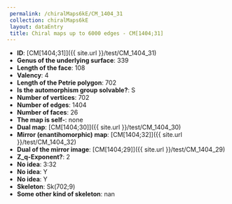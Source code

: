 ```yaml
--- 
 permalink: /chiralMaps6kE/CM_1404_31 
 collection: chiralMaps6kE
 layout: dataEntry
 title: Chiral maps up to 6000 edges - CM[1404;31]
---
```


- **ID**: [CM[1404;31]]({{ site.url }}/test/CM_1404_31)
- **Genus of the underlying surface**: 339
- **Length of the face**: 108
- **Valency**: 4
- **Length of the Petrie polygon**: 702
- **Is the automorphism group solvable?**: S
- **Number of vertices**: 702
- **Number of edges**: 1404
- **Number of faces**: 26
- **The map is self-**: none
- **Dual map**: [CM[1404;30]]({{ site.url }}/test/CM_1404_30)
- **Mirror (enantihomorphic) map**: [CM[1404;32]]({{ site.url }}/test/CM_1404_32)
- **Dual of the mirror image**: [CM[1404;29]]({{ site.url }}/test/CM_1404_29)
- **Z_q-Exponent?**: 2
- **No idea**:  3:32
- **No idea**: Y
- **No idea**: Y
- **Skeleton**: Sk(702;9)
- **Some other kind of skeleton**: nan
